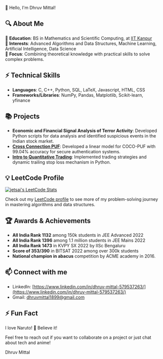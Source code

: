 👋 Hello, I'm Dhruv Mittal!

## 🔍 About Me
🏫 **Education**: BS in Mathematics and Scientific Computing, at [IIT Kanpur](https://www.iitk.ac.in/)  
🧠 **Interests**: Advanced Algorithms and Data Structures, Machine Learning, Artificial Intelligence, Data Science  
🎯 **Focus**: Combining theoretical knowledge with practical skills to solve complex problems.

## ⚡ Technical Skills
- **Languages**: C, C++, Python, SQL, LaTeX, Javascript, HTML, CSS
- **Frameworks/Libraries**: NumPy, Pandas, Matplotlib, Scikit-learn, yfinance

## 📚 Projects
- **Economic and Financial Signal Analysis of Terror Activity**: Developed Python scripts for data analysis and identified suspicious events in the Indian stock market.
- **[Cross Connection PUF](https://github.com/jiraiya1306/Cross-Connection-PUF)**: Developed a linear model for COCO-PUF with 99.04% accuracy for secure authentication systems.
- **[Intro to Quantitative Trading](https://github.com/jiraiya1306/Intro-to-Quantitative-Trading)**: Implemented trading strategies and dynamic trailing stop loss mechanism in Python.

## 💡 LeetCode Profile 
[![jetsai's LeetCode Stats](https://leetcode-stats.vercel.app/api?username=mdhruv22&theme=dark)](https://github.com/JeremyTsaii/leetcode-stats)

Check out my [LeetCode profile](https://leetcode.com/mdhruv22) to see more of my problem-solving journey in mastering algorithms and data structures.

## 🏆 Awards & Achievements
- **All India Rank 1132** among 150k students in JEE Advanced 2022
- **All India Rank 1396** among 1.1 million students in JEE Mains 2022
- **All India Rank 1473** in KVPY SX 2022 by IISc Bengaluru
- **Score of 353/390** in BITSAT 2022 among over 300k students
- **National champion in abacus** competition by ACME academy in 2016.


## 📫 Connect with me
- LinkedIn: [https://www.linkedin.com/in/dhruv-mittal-579537263/](https://www.linkedin.com/in/dhruv-mittal-579537263/)
- Gmail: [dhruvmittal1899@gmail.com](mailto:dhruvmittal1899@gmail.com)



## ⚡ Fun Fact
I love Naruto! 🍥 Believe it!


Feel free to reach out if you want to collaborate on a project or just chat about tech and anime!

Dhruv Mittal


